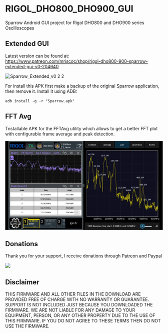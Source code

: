 # RIGOL_DHO800_DHO900_GUI
Sparrow Android GUI project for Rigol DHO800 and DHO900 series Oscilloscopes

## Extended GUI

Latest version can be found at: https://www.patreon.com/mriscoc/shop/rigol-dho800-900-sparrow-extended-gui-v0-204640

![Sparrow_Extended_v0 2 2](https://github.com/mriscoc/RIGOL_DHO800_DHO900_GUI/assets/2745567/cb60ecb5-f0c0-4b04-b828-bfd3b1a65d02)

For install this APK first make a backup of the original Sparrow application, then remove it. Install it using ADB:
```shell
adb install -g -r "Sparrow.apk"
```

## FFT Avg
Tnstallable APK for the FFTAvg utility which allows to get a better FFT plot with configurable frame average and peak detection.

![](https://github.com/mriscoc/RIGOL_DHO800_DHO900_GUI/blob/master/img/fftavg.gif?raw=true)


## Donations
Thank you for your support, I receive donations through [Patreon](https://www.patreon.com/mriscoc) and [Paypal](https://www.paypal.com/donate/?business=85SPAAR6UZEE8)   

[<img src="https://www.paypalobjects.com/en_US/i/btn/btn_donateCC_LG.gif">](https://www.paypal.com/donate?business=85SPAAR6UZEE8&currency_code=USD)   

## Disclaimer  

THIS FIRMWARE AND ALL OTHER FILES IN THE DOWNLOAD ARE PROVIDED FREE OF CHARGE WITH NO WARRANTY OR GUARANTEE. SUPPORT IS NOT INCLUDED JUST BECAUSE YOU DOWNLOADED THE FIRMWARE. WE ARE NOT LIABLE FOR ANY DAMAGE TO YOUR EQUIPMENT, PERSON, OR ANY OTHER PROPERTY DUE TO THE USE OF THIS FIRMWARE. IF YOU DO NOT AGREE TO THESE TERMS THEN DO NOT USE THE FIRMWARE.
